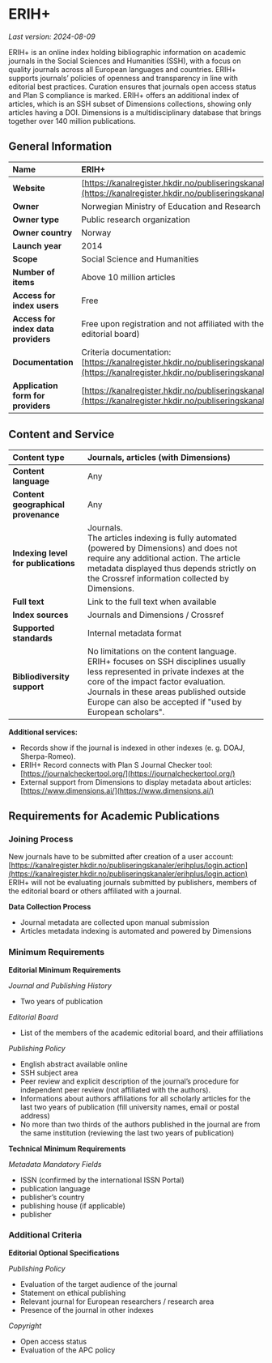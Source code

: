 # ERIH+

*Last version: 2024-08-09*

ERIH+ is an online index holding bibliographic information on academic journals in the Social Sciences and Humanities (SSH), with a focus on quality journals across all European languages and countries. ERIH+ supports journals’ policies of openness and transparency in line with editorial best practices. Curation ensures that journals open access status and Plan S compliance is marked. ERIH+ offers an additional index of articles, which is an SSH subset of Dimensions collections, showing only articles having a DOI. Dimensions is a multidisciplinary database that brings together over 140 million publications.

## General Information

| Name | ERIH+ |
| :---- | :---- |
| **Website** | [https://kanalregister.hkdir.no/publiseringskanaler/erihplus/](https://kanalregister.hkdir.no/publiseringskanaler/erihplus/) |
| **Owner** | Norwegian Ministry of Education and Research |
| **Owner type** | Public research organization |
| **Owner country** | Norway |
| **Launch year** | 2014 |
| **Scope** | Social Science and Humanities |
| **Number of items** | Above 10 million articles  |
| **Access for index users** | Free |
| **Access for index data providers** | Free upon registration and not affiliated with the journals (publishers and members of the editorial board) |
| **Documentation** | Criteria documentation:  [https://kanalregister.hkdir.no/publiseringskanaler/erihplus/about/criteria\_for\_inclusion](https://kanalregister.hkdir.no/publiseringskanaler/erihplus/about/criteria\_for\_inclusion) |
| **Application form for providers** | [https://kanalregister.hkdir.no/publiseringskanaler/erihplus/login.action](https://kanalregister.hkdir.no/publiseringskanaler/erihplus/login.action)  |

## Content and Service

| Content type | Journals, articles (with Dimensions) |
| :---- | :---- |
| **Content language** | Any |
| **Content geographical provenance** | Any |
| **Indexing level for publications** | Journals. <br />The articles indexing is fully automated (powered by Dimensions) and does not require any additional action. The article metadata displayed thus depends strictly on the Crossref information collected by Dimensions. |
| **Full text** | Link to the full text when available |
| **Index sources** | Journals and Dimensions / Crossref |
| **Supported standards** | Internal metadata format |
| **Bibliodiversity support** | No limitations on the content language. ERIH+ focuses on SSH disciplines usually less represented in private indexes at the core of the impact factor evaluation. Journals in these areas published outside Europe can also be accepted if "used by European scholars". |

**Additional services:**

* Records show if the journal is indexed in other indexes (e. g. DOAJ, Sherpa-Romeo).  
* ERIH+ Record connects with Plan S Journal Checker tool: [https://journalcheckertool.org/](https://journalcheckertool.org/)   
* External support from Dimensions to display metadata about articles: [https://www.dimensions.ai/](https://www.dimensions.ai/) 

## Requirements for Academic Publications

### Joining Process

New journals have to be submitted after creation of a user account:   
[https://kanalregister.hkdir.no/publiseringskanaler/erihplus/login.action](https://kanalregister.hkdir.no/publiseringskanaler/erihplus/login.action)   
ERIH+ will not be evaluating journals submitted by publishers, members of the editorial board or others affiliated with a journal.

**Data Collection Process**

* Journal metadata are collected upon manual submission  
* Articles metadata indexing is automated and powered by Dimensions

### Minimum Requirements

**Editorial Minimum Requirements**

*Journal and Publishing History*

* Two years of publication

*Editorial Board*

* List of the members of the academic editorial board, and their affiliations

*Publishing Policy*

* English abstract available online  
* SSH subject area   
* Peer review and explicit description of the journal’s procedure for independent peer review (not affiliated with the authors).  
* Informations about authors affiliations for all scholarly articles for the last two years of publication (fill university names, email or postal address)  
* No more than two thirds of the authors published in the journal are from the same institution (reviewing the last two years of publication)

**Technical Minimum Requirements**

*Metadata Mandatory Fields*

* ISSN (confirmed by the international ISSN Portal)  
* publication language  
* publisher’s country  
* publishing house (if applicable)  
* publisher

### Additional Criteria

**Editorial Optional Specifications**

*Publishing Policy* 

* Evaluation of the target audience of the journal  
* Statement on ethical publishing  
* Relevant journal for European researchers / research area   
* Presence of the journal in other indexes

*Copyright*

* Open access status  
* Evaluation of the APC policy
